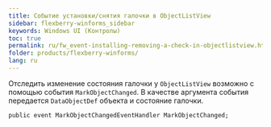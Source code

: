 ```yaml
---
title: Событие установки/снятия галочки в ObjectListView
sidebar: flexberry-winforms_sidebar
keywords: Windows UI (Контролы)
toc: true
permalink: ru/fw_event-installing-removing-a-check-in-objectlistview.html
folder: products/flexberry-winforms/
lang: ru
---
```


Отследить изменение состояния галочки у `ObjectListView` возможно с помощью события `MarkObjectChanged`. В качестве аргумента события передается `DataObjectDef` объекта и состояние галочки.
```
public event MarkObjectChangedEventHandler MarkObjectChanged;
```